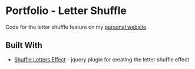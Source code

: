 # Portfolio - Letter Shuffle

Code for the letter shuffle feature on my [personal website](https://www.mklasinc.com/).

## Built With

* [Shuffle Letters Effect](http://tutorialzine.com/2011/09/shuffle-letters-effect-jquery/) - jquery plugin for creating the letter shuffle effect